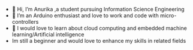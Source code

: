 - 👋 Hi, I’m Anurika ,a student pursuing Information Science Engineering
- 👀 I’m an Arduino enthusiast and love to work and code with micro-controllers
- 🌱 I would love to learn about cloud computing and embedded machine learning/Artificial intelligence
- Im still a beginner and would love to enhance my skills in related fields
  


<!---
anurika09/anurika09 is a ✨ special ✨ repository because its `README.md` (this file) appears on your GitHub profile.
You can click the Preview link to take a look at your changes.
--->
